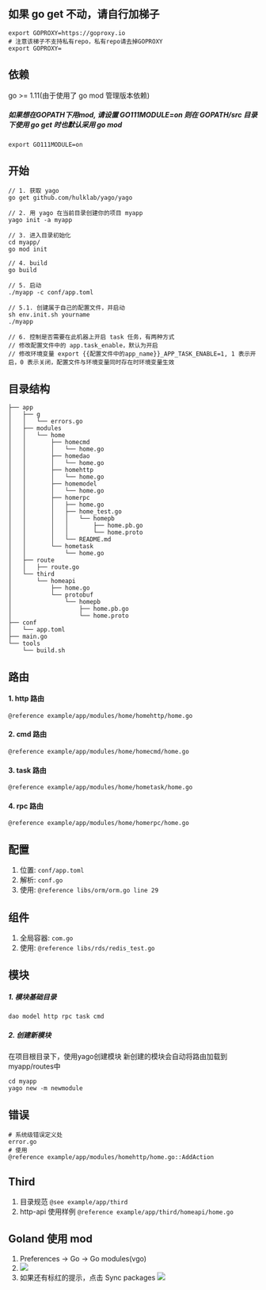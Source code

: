 ## 如果 go get 不动，请自行加梯子
```shell
export GOPROXY=https://goproxy.io
# 注意该梯子不支持私有repo，私有repo请去掉GOPROXY
export GOPROXY=
```

## 依赖
go >= 1.11(由于使用了 go mod 管理版本依赖)

##### 如果想在GOPATH下用mod, 请设置 GO111MODULE=on 则在 GOPATH/src 目录下使用 go get 时也默认采用 go mod
```shell
export GO111MODULE=on
```

## 开始
```
// 1. 获取 yago
go get github.com/hulklab/yago/yago

// 2. 用 yago 在当前目录创建你的项目 myapp
yago init -a myapp

// 3. 进入目录初始化
cd myapp/
go mod init

// 4. build
go build

// 5. 启动
./myapp -c conf/app.toml

// 5.1. 创建属于自己的配置文件，并启动
sh env.init.sh yourname
./myapp

// 6. 控制是否需要在此机器上开启 task 任务，有两种方式
// 修改配置文件中的 app.task_enable，默认为开启
// 修改环境变量 export {{配置文件中的app_name}}_APP_TASK_ENABLE=1, 1 表示开启，0 表示关闭，配置文件与环境变量同时存在时环境变量生效

```

## 目录结构
```
├── app
│   ├── g
│   │   └── errors.go
│   ├── modules
│   │   └── home
│   │       ├── homecmd
│   │       │   └── home.go
│   │       ├── homedao
│   │       │   └── home.go
│   │       ├── homehttp
│   │       │   └── home.go
│   │       ├── homemodel
│   │       │   └── home.go
│   │       ├── homerpc
│   │       │   ├── home.go
│   │       │   ├── home_test.go
│   │       │   │   └── homepb
│   │       │   │       ├── home.pb.go
│   │       │   │       └── home.proto
│   │       │   └── README.md
│   │       └── hometask
│   │           └── home.go
│   ├── route
│   │   ├── route.go
│   └── third
│       └── homeapi
│           ├── home.go
│           └── protobuf
│               └── homepb
│                   ├── home.pb.go
│                   └── home.proto
├── conf
│   └── app.toml
├── main.go
└── tools
    └── build.sh
```

## 路由

#### 1. http 路由 
```
@reference example/app/modules/home/homehttp/home.go
```

#### 2. cmd 路由
```
@reference example/app/modules/home/homecmd/home.go
```

#### 3. task 路由
```
@reference example/app/modules/home/hometask/home.go
```

#### 4. rpc 路由
```
@reference example/app/modules/home/homerpc/home.go
```

## 配置
1. 位置: `conf/app.toml`
2. 解析: `conf.go`
3. 使用: `@reference libs/orm/orm.go line 29`

## 组件
1. 全局容器: `com.go`
2. 使用: `@reference libs/rds/redis_test.go` 

## 模块

##### 1. 模块基础目录 
```
dao model http rpc task cmd
```
##### 2. 创建新模块
在项目根目录下，使用yago创建模块
新创建的模块会自动将路由加载到myapp/routes中
```
cd myapp
yago new -m newmodule
```

## 错误
```
# 系统级错误定义处
error.go
# 使用
@reference example/app/modules/homehttp/home.go::AddAction
```

## Third
1. 目录规范 `@see example/app/third`
2. http-api 使用样例 `@reference example/app/third/homeapi/home.go`

## Goland 使用 mod

1. Preferences -> Go -> Go modules(vgo)
2. ![](http://p406.qhimgs4.com/t0100eba6c9f82cb921.png)
3. 如果还有标红的提示，点击 Sync packages
![](http://p406.qhimgs4.com/t019f0fcae328f7a0e0.png)

